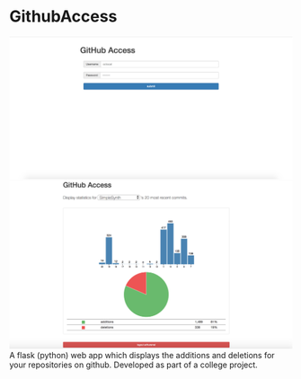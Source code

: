 # GithubAccess
![Log in](https://github.com/arthursmel/GithubAccess/blob/master/1.png "Log in")
![Statistics](https://github.com/arthursmel/GithubAccess/blob/master/2.png "Statistics")
A flask (python) web app which displays the additions and deletions for your repositories on github. 
Developed as part of a college project.
